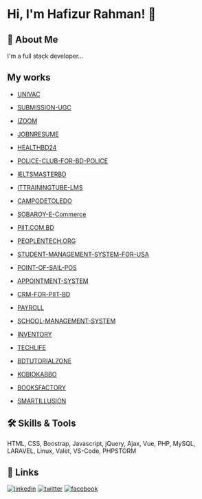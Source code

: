 
# Hi, I'm Hafizur Rahman! 👋


## 🚀 About Me
I'm a full stack developer...


## My works


- [UNIVAC](https://univac.pntdns.com)

- [SUBMISSION-UGC](http://submission-ugc.gov.bd)

- [IZOOM](https://izoom.com.bd)

- [JOBNRESUME](https://jobnresume.com)

- [HEALTHBD24](https://healthbd24.com)
  
- [POLICE-CLUB-FOR-BD-POLICE](https://apps.piit.us/police-club-v1)

- [IELTSMASTERBD](https://www.ieltsmasterbd.com)

- [ITTRAININGTUBE-LMS](https://ittrainingtube.com/v3)

- [CAMPODETOLEDO](https://camposdetoledo.com)

- [SOBAROY-E-Commerce](https://sobaroy.com)

- [PIIT.COM.BD](https://piit.com.bd)

- [PEOPLENTECH.ORG](https://peoplentech.org)

- [STUDENT-MANAGEMENT-SYSTEM-FOR-USA](https://sms.peoplentech.com)

- [POINT-OF-SAIL-POS](https://new.apps.piit.us/pnt-pos)

- [APPOINTMENT-SYSTEM](https://apps.piit.us/appointment)

- [CRM-FOR-PIIT-BD](https://crm.peoplentech.com.bd)

- [PAYROLL](https://payroll.peoplentech.com)

- [SCHOOL-MANAGEMENT-SYSTEM](https://apps.piit.us/school-management)

- [INVENTORY](https://apps.piit.us/inventory/demo)

- [TECHLIFE](https://www.techlife.com.bd)

- [BDTUTORIALZONE](https://bdtutorialzone.com)

- [KOBIOKABBO](https://kobiokabbo.com)

- [BOOKSFACTORY](https://booksfactory.com.bd)

- [SMARTILLUSION](https://smartillusion.com)


## 🛠 Skills & Tools
HTML, CSS, Boostrap, Javascript, jQuery, Ajax, Vue, PHP, MySQL, LARAVEL, Linux, Valet, VS-Code, PHPSTORM


## 🔗 Links
[![linkedin](https://img.shields.io/badge/linkedin-0A66C2?style=for-the-badge&logo=linkedin&logoColor=white)](https://www.linkedin.com/in/hafizur-rahman-8b578488/)
[![twitter](https://img.shields.io/badge/twitter-1DA1F2?style=for-the-badge&logo=twitter&logoColor=white)](https://twitter.com/coderpick)
[![facebook](https://img.shields.io/badge/twitter-4267B2?style=for-the-badge&logo=facebook&logoColor=white)](https://www.facebook.com/hafizuritp)
